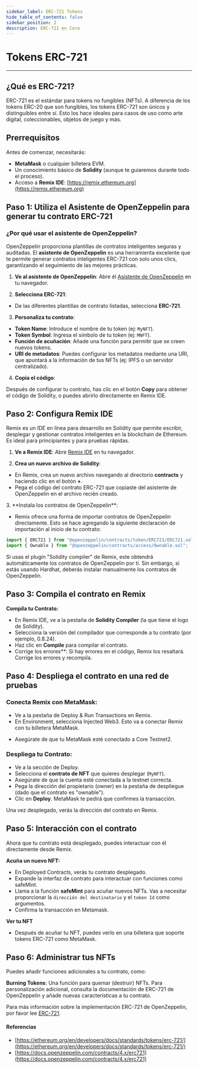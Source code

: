 ```yaml
---
sidebar_label: ERC-721 Tokens
hide_table_of_contents: false
sidebar_position: 2
description: ERC-721 en Core
---
```


# Tokens ERC-721

---

## ¿Qué es ERC-721?

ERC-721 es el estándar para tokens no fungibles (NFTs). A diferencia de los tokens ERC-20 que son fungibles, los tokens ERC-721 son únicos y distinguibles entre sí. Esto los hace ideales para casos de uso como arte digital, coleccionables, objetos de juego y más.

## Prerrequisitos

Antes de comenzar, necesitarás:

- **MetaMask** o cualquier billetera EVM.
- Un conocimiento básico de **Solidity** (aunque te guiaremos durante todo el proceso).
- Acceso a **Remix IDE**: [https://remix.ethereum.org](https://remix.ethereum.org)

## Paso 1: Utiliza el Asistente de OpenZeppelin para generar tu contrato ERC-721

### ¿Por qué usar el asistente de OpenZeppelin?

OpenZeppelin proporciona plantillas de contratos inteligentes seguras y auditadas. El **asistente de OpenZeppelin** es una herramienta excelente que te permite generar contratos inteligentes ERC-721 con solo unos clics, garantizando el seguimiento de las mejores prácticas.

1. **Ve al asistente de OpenZeppelin**: Abre él [Asistente de OpenZeppelin](https://wizard.openzeppelin.com/#erc721) en tu navegador.

2. **Selecciona ERC-721**:

- De las diferentes plantillas de contrato listadas, selecciona **ERC-721**.

3. **Personaliza tu contrato**:

- **Token Name**: Introduce el nombre de tu token (ej: `MyNFT`).
- **Token Symbol**: Ingresa el símbolo de tu token (ej: `MNFT`).
- **Función de acuñación**: Añade una función para permitir que se creen nuevos tokens.
- **URI de metadatos**: Puedes configurar los metadatos mediante una URI, que apuntará a la información de tus NFTs (ej: IPFS o un servidor centralizado).

<p align="center"></p>

4. **Copia el código**:

Después de configurar tu contrato, has clic en el botón **Copy** para obtener el código de Solidity, o puedes abrirlo directamente en Remix IDE.

## Paso 2: Configura Remix IDE

Remix es un IDE en línea para desarrollo en Solidity que permite escribir, desplegar y gestionar contratos inteligentes en la blockchain de Ethereum. Es ideal para principiantes y para pruebas rápidas.

1. **Ve a Remix IDE**: Abre [Remix IDE](https://remix.ethereum.org/) en tu navegador.

2. **Crea un nuevo archivo de Solidity**:

- En Remix, crea un nuevo archivo navegando al directorio **contracts** y haciendo clic en el botón **+**.
- Pega el código del contrato ERC-721 que copiaste del asistente de OpenZeppelin en el archivo recién creado.

<p align="center"></p>
3. **Instala los contratos de OpenZeppelin**:

- Remix ofrece una forma de importar contratos de OpenZeppelin directamente. Esto se hace agregando la siguiente declaración de importación al inicio de tu contrato:

```javascript
import { ERC721 } from "@openzeppelin/contracts/token/ERC721/ERC721.sol";
import { Ownable } from "@openzeppelin/contracts/access/Ownable.sol";
```

Si usas el plugin "Solidity compiler" de Remix, este obtendrá automáticamente los contratos de OpenZeppelin por ti. Sin embargo, si estás usando Hardhat, deberás instalar manualmente los contratos de OpenZeppelin.

## Paso 3: Compila el contrato en Remix

**Compila tu Contrato:**

- En Remix IDE, ve a la pestaña de **Solidity Compiler** (la que tiene el logo de Solidity).
- Selecciona la versión del compilador que corresponde a tu contrato (por ejemplo, 0.8.24).
- Haz clic en **Compile** para compilar el contrato.
- Corrige los errores\*\*: Si hay errores en el código, Remix los resaltará. Corrige los errores y recompila.

<p align="center"></p>

## Paso 4: Despliega el contrato en una red de pruebas

### Conecta Remix con MetaMask:

- Ve a la pestaña de Deploy & Run Transactions en Remix.
- En Environment, selecciona Injected Web3. Esto va a conectar Remix con tu billetera MetaMask.

<p align="center"></p>

- Asegúrate de que tu MetaMask esté conectado a Core Testnet2.

### Despliega tu Contrato:

- Ve a la sección de Deploy.
- Selecciona el **contrato de NFT** que quieres desplegar (`MyNFT`).
- Asegúrate de que la cuenta esté conectada a la testnet correcta.
- Pega la dirección del propietario (owner) en la pestaña de despliegue (dado que el contrato es "ownable").
- Clic en **Deploy**. MetaMask te pedirá que confirmes la transacción.

<p align="center"></p>

Una vez desplegado, verás la dirección del contrato en Remix.

## Paso 5: Interacción con el contrato

Ahora que tu contrato está desplegado, puedes interactuar con él directamente desde Remix.

**Acuña un nuevo NFT:**

- En Deployed Contracts, verás tu contrato desplegado.
- Expande la interfaz de contrato para interactuar con funciones como safeMint.
- Llama a la función **safeMint** para acuñar nuevos NFTs. Vas a necesitar proporcionar la `dirección del destinatario` y el `token Id` como argumentos.
- Confirma la transacción en Metamask.

<p align="center"></p>

**Ver tu NFT**

- Después de acuñar tu NFT, puedes verlo en una billetera que soporte tokens ERC-721 como MetaMask.

## Paso 6: Administrar tus NFTs

Puedes añadir funciones adicionales a tu contrato, como:

**Burning Tokens**: Una función para quemar (destruir) NFTs.
Para personalización adicional, consulta la documentación de ERC-721 de OpenZeppelin y añade nuevas características a tu contrato.

Para más información sobre la implementación ERC-721 de OpenZeppelin, por favor lee [ERC-721](https://docs.openzeppelin.com/contracts/4.x/erc721).

#### Referencias

- [https://ethereum.org/en/developers/docs/standards/tokens/erc-721/](https://ethereum.org/en/developers/docs/standards/tokens/erc-721/)
- [https://docs.openzeppelin.com/contracts/4.x/erc721](https://docs.openzeppelin.com/contracts/4.x/erc721)
